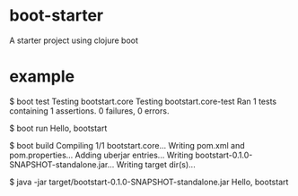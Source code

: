 # boot-starter

A starter project using clojure boot

# example

$ boot test
Testing bootstart.core
Testing bootstart.core-test
Ran 1 tests containing 1 assertions.
0 failures, 0 errors.

$ boot run
Hello, bootstart

$ boot build
Compiling 1/1 bootstart.core...
Writing pom.xml and pom.properties...
Adding uberjar entries...
Writing bootstart-0.1.0-SNAPSHOT-standalone.jar...
Writing target dir(s)...

$ java -jar target/bootstart-0.1.0-SNAPSHOT-standalone.jar 
Hello, bootstart


